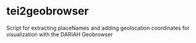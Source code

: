 # tei2geobrowser
Script for extracting placeNames and adding geolocation coordinates for visualization with the DARIAH Geobrowser
